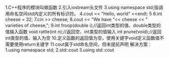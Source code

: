 1.C++程序的模块叫做函数
2.引入iostream头文件
3.using namespace std;指调用命名空间std内定义的所有标识符。
4.cout << "Hello, world" <<endl;
5 6.int cheese = 32;
7.cin >> cheese;
8.cout << "We have "<< cheese << " varieties of cheese,";
9.int froop(double i);//返回int类型的值、double类型的值输入函数
void rattle(int n);//返回空、int类型的值输入
int prune(void);//返回int类型的值、输入为空
10.定义函数的返回值为空，使用关键字void定义函数值不需要使用return关键字
11.cout属于std命名空间，但未提前声明
解决方案：1.using namespace std;
2.std::cout
3.using std::cout